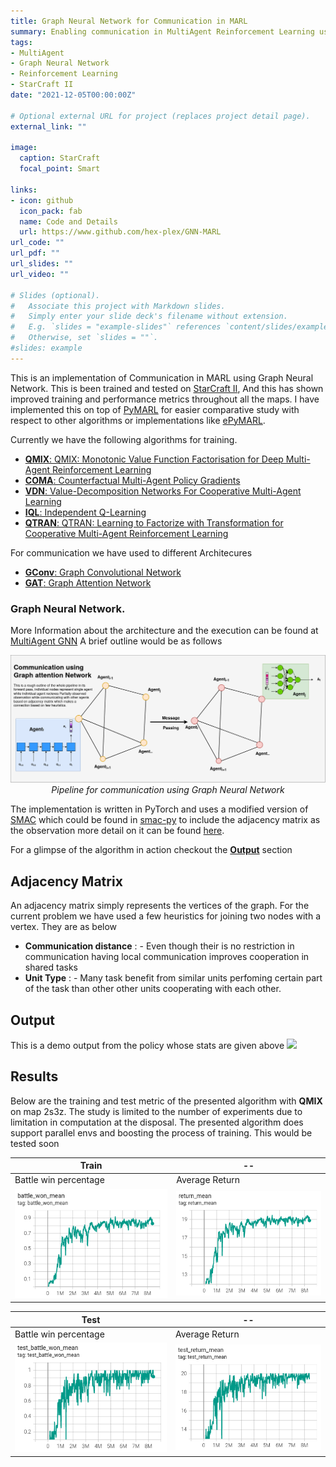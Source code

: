 ```yaml
---
title: Graph Neural Network for Communication in MARL
summary: Enabling communication in MultiAgent Reinforcement Learning using Graph.
tags:
- MultiAgent
- Graph Neural Network
- Reinforcement Learning
- StarCraft II
date: "2021-12-05T00:00:00Z"

# Optional external URL for project (replaces project detail page).
external_link: ""

image:
  caption: StarCraft
  focal_point: Smart

links:
- icon: github
  icon_pack: fab
  name: Code and Details
  url: https://www.github.com/hex-plex/GNN-MARL
url_code: ""
url_pdf: ""
url_slides: ""
url_video: ""

# Slides (optional).
#   Associate this project with Markdown slides.
#   Simply enter your slide deck's filename without extension.
#   E.g. `slides = "example-slides"` references `content/slides/example-slides.md`.
#   Otherwise, set `slides = ""`.
#slides: example
---
```

This is an implementation of Communication in MARL using Graph Neural Network. This is been trained and tested on [StarCraft II](https://github.com/deepmind/pysc2), And this has shown improved training and performance metrics throughout all the maps. I have implemented this on top of [PyMARL](https://github.com/oxwhirl/pymarl) for easier comparative study with respect to other algorithms or implementations like [ePyMARL](https://github.com/uoe-agents/epymarl). 

Currently we have the following algorithms for training.
- [**QMIX**: QMIX: Monotonic Value Function Factorisation for Deep Multi-Agent Reinforcement Learning](https://arxiv.org/abs/1803.11485)
- [**COMA**: Counterfactual Multi-Agent Policy Gradients](https://arxiv.org/abs/1705.08926)
- [**VDN**: Value-Decomposition Networks For Cooperative Multi-Agent Learning](https://arxiv.org/abs/1706.05296) 
- [**IQL**: Independent Q-Learning](https://arxiv.org/abs/1511.08779)
- [**QTRAN**: QTRAN: Learning to Factorize with Transformation for Cooperative Multi-Agent Reinforcement Learning](https://arxiv.org/abs/1905.05408)

For communication we have used to different Architecures

- [**GConv**: Graph Convolutional Network](https://arxiv.org/abs/1609.02907)
- [**GAT**: Graph Attention Network](https://arxiv.org/abs/1710.10903)

### Graph Neural Network.

More Information about the architecture and the execution can be found at [MultiAgent GNN](https://hex-plex.github.io/project/gnn-marl/)
A brief outline would be as follows

<p align="center">
<img src="gnn.png" />
<i>Pipeline for communication using Graph Neural Network</i>
</p>


The implementation is written in PyTorch and uses a modified version of [SMAC](https://github.com/oxwhirl/smac) which could be found in [smac-py](/smac-py/) to include the adjacency matrix as the observation more detail on it can be found [here](#adjacency-matrix).

For a glimpse of the algorithm in action checkout the [**Output**](#output) section


## Adjacency Matrix

An adjacency matrix simply represents the vertices of the graph. For the current problem we have used a few heuristics for joining two nodes with a vertex. They are as below
- **Communication distance** : - Even though their is no restriction in communication having local communication improves cooperation in shared tasks
- **Unit Type** : - Many task benefit from similar units perfoming certain part of the task than other other units cooperating with each other.

## Output
This is a demo output from the policy whose stats are given above
![](https://raw.githubusercontent.com/hex-plex/GNN-MARL/master/media/output.gif) 

## Results

Below are the training and test metric of the presented algorithm with **QMIX** on map 2s3z. The study is limited to the number of experiments due to limitation in computation at the disposal. The presented algorithm does support parallel envs and boosting the process of training. This would be tested soon


|Train|--|
|--|--|
|Battle win percentage| Average Return|
|![](https://raw.githubusercontent.com/hex-plex/GNN-MARL/master/media/train_battle_win_percentage.png)|![](https://raw.githubusercontent.com/hex-plex/GNN-MARL/master/media/train_return_mean.png)|

|Test|--|
|--|--|
|Battle win percentage| Average Return|
|![](https://raw.githubusercontent.com/hex-plex/GNN-MARL/master/media/test_battle_win_percentage.png)|![](https://raw.githubusercontent.com/hex-plex/GNN-MARL/master/media/test_return_mean.png)|